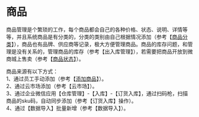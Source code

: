 # 商品

商品管理是个繁琐的工作，每个商品都会自己的各种价格、状态、说明、详情等等，并且系统商品是有分类的，分类的类别由自己根据情况添加（参考【[商品分类](/spfl)】），商品也有品牌、供应商等记录，极大方便管理商品。商品的库存问题，和管理是没有关系的，管理商品的库存（参考【出入库管理】），若需要把商品开放到微商城上售卖（参考【[商品状态](/spzt)】）。

商品来源有以下方式：  
1、通过员工手动添加（参考【[添加商品](/tjsp)】）。  
2、通过云市场添加（参考【云市场】）。  
3、通过企业微信应用【仓库管理】-【入库】-【订货入库】，通过扫码枪，扫描商品的sku码，自动同步添加（参考【订货入库】操作）。  
4、通过【数据导入】批量新增（参考【数据导入】）。


